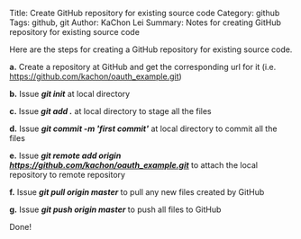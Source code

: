 Title:  Create GitHub repository for existing source code
Category: github
Tags: github, git
Author: KaChon Lei
Summary:  Notes for creating GitHub repository for existing source code

Here are the steps for creating a GitHub repository for existing source code.

**a.**  Create a repository at GitHub and get the corresponding url for it (i.e. https://github.com/kachon/oauth_example.git)

**b.**  Issue ***git init*** at local directory

**c.**  Issue ***git add .*** at local directory to stage all the files

**d.**  Issue ***git commit -m 'first commit'*** at local directory to commit all the files

**e.**  Issue ***git remote add origin https://github.com/kachon/oauth_example.git*** to attach the local repository to remote repository 

**f.**  Issue ***git pull origin master*** to pull any new files created by GitHub

**g.**  Issue ***git push origin master*** to push all files to GitHub

Done!
